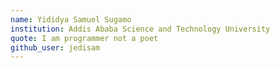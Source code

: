 ```yaml
---
name: Yididya Samuel Sugamo
institution: Addis Ababa Science and Technology University 
quote: I am programmer not a poet
github_user: jedisam
---
```

